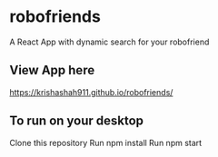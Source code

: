 # robofriends
A React App with dynamic search for your robofriend

## View App here
https://krishashah911.github.io/robofriends/

## To run on your desktop
Clone this repository
Run npm install
Run npm start
